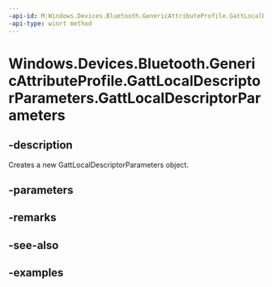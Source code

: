 ```yaml
---
-api-id: M:Windows.Devices.Bluetooth.GenericAttributeProfile.GattLocalDescriptorParameters.#ctor
-api-type: winrt method
---
```


<!-- Method syntax.
public GattLocalDescriptorParameters.GattLocalDescriptorParameters()
-->

# Windows.Devices.Bluetooth.GenericAttributeProfile.GattLocalDescriptorParameters.GattLocalDescriptorParameters

## -description
Creates a new GattLocalDescriptorParameters object.

## -parameters

## -remarks

## -see-also

## -examples


